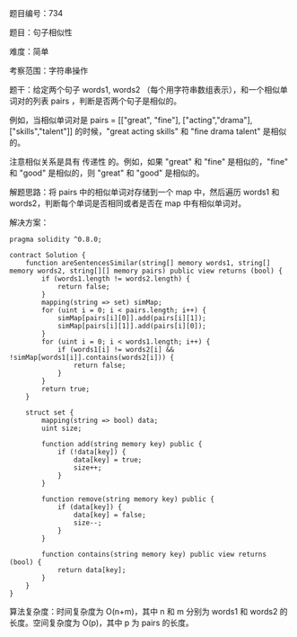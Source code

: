 题目编号：734

题目：句子相似性

难度：简单

考察范围：字符串操作

题干：给定两个句子 words1, words2 （每个用字符串数组表示），和一个相似单词对的列表 pairs ，判断是否两个句子是相似的。

例如，当相似单词对是 pairs = [["great", "fine"], ["acting","drama"], ["skills","talent"]] 的时候，"great acting skills" 和 "fine drama talent" 是相似的。

注意相似关系是具有 传递性 的。例如，如果 "great" 和 "fine" 是相似的，"fine" 和 "good" 是相似的，则 "great" 和 "good" 是相似的。

解题思路：将 pairs 中的相似单词对存储到一个 map 中，然后遍历 words1 和 words2，判断每个单词是否相同或者是否在 map 中有相似单词对。

解决方案：

```solidity
pragma solidity ^0.8.0;

contract Solution {
    function areSentencesSimilar(string[] memory words1, string[] memory words2, string[][] memory pairs) public view returns (bool) {
        if (words1.length != words2.length) {
            return false;
        }
        mapping(string => set) simMap;
        for (uint i = 0; i < pairs.length; i++) {
            simMap[pairs[i][0]].add(pairs[i][1]);
            simMap[pairs[i][1]].add(pairs[i][0]);
        }
        for (uint i = 0; i < words1.length; i++) {
            if (words1[i] != words2[i] && !simMap[words1[i]].contains(words2[i])) {
                return false;
            }
        }
        return true;
    }
    
    struct set {
        mapping(string => bool) data;
        uint size;
        
        function add(string memory key) public {
            if (!data[key]) {
                data[key] = true;
                size++;
            }
        }
        
        function remove(string memory key) public {
            if (data[key]) {
                data[key] = false;
                size--;
            }
        }
        
        function contains(string memory key) public view returns (bool) {
            return data[key];
        }
    }
}
```

算法复杂度：时间复杂度为 O(n+m)，其中 n 和 m 分别为 words1 和 words2 的长度。空间复杂度为 O(p)，其中 p 为 pairs 的长度。